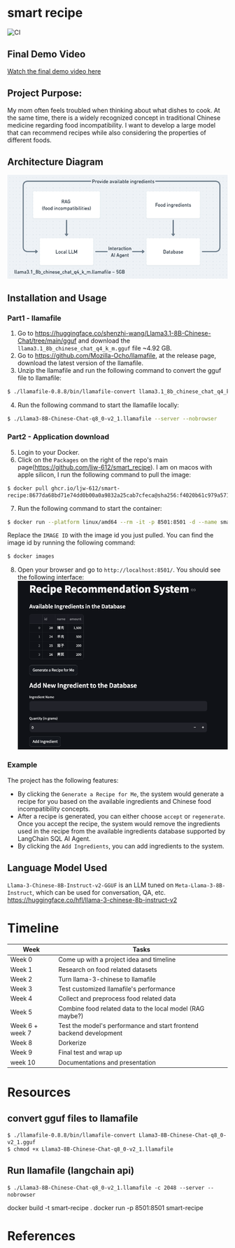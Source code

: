 # smart recipe
![CI](https://github.com/ljw-612/smart_recipe/actions/workflows/main.yml/badge.svg)

## Final Demo Video
[Watch the final demo video here]()

## Project Purpose:
My mom often feels troubled when thinking about what dishes to cook. At the same time, there is a widely recognized concept in traditional Chinese medicine regarding food incompatibility. I want to develop a large model that can recommend recipes while also considering the properties of different foods.

## Architecture Diagram

![Architecture Diagram](images/architecture.png)

## Installation and Usage
### Part1 - llamafile
1. Go to https://huggingface.co/shenzhi-wang/Llama3.1-8B-Chinese-Chat/tree/main/gguf and download the `llama3.1_8b_chinese_chat_q4_k_m.gguf` file ~4.92 GB.
2. Go to https://github.com/Mozilla-Ocho/llamafile, at the release page, download the latest version of the llamafile.
3. Unzip the llamafile and run the following command to convert the gguf file to llamafile:
```bash
$ ./llamafile-0.8.8/bin/llamafile-convert llama3.1_8b_chinese_chat_q4_k_m.gguf
```
4. Run the following command to start the llamafile locally:
```bash
$ ./Llama3-8B-Chinese-Chat-q8_0-v2_1.llamafile --server --nobrowser
```
### Part2 - Application download
5. Login to your Docker.
6. Click on the `Packages` on the right of the repo's main page(https://github.com/ljw-612/smart_recipe).
I am on macos with apple silicon, I run the following command to pull the image:
```
$ docker pull ghcr.io/ljw-612/smart-recipe:8677da68bd71e74dd0b00a0a9832a25cab7cfeca@sha256:f4020b61c979a5712694457c1917e52970c2177da9d5d6be143f4d91100a46de
```
7. Run the following command to start the container:
```bash
$ docker run --platform linux/amd64 --rm -it -p 8501:8501 -d --name smart-recipe IMAGE ID
```
Replace the `IMAGE ID` with the image id you just pulled. You can find the image id by running the following command:
```bash
$ docker images
```
8. Open your browser and go to `http://localhost:8501/`. You should see the following interface:
![UI](images/UI.png)


### Example

The project has the following features:
- By clicking the `Generate a Recipe for Me`, the system would generate a recipe for you based on the available ingredients and Chinese food incompatibility concepts.
- After a recipe is generated, you can either choose `accept` or `regenerate`. Once you accept the recipe, the system would remove the ingredients used in the recipe from the available ingredients database supported by LangChain SQL AI Agent.
- By clicking the `Add Ingredients`, you can add ingredients to the system.





## Language Model Used
`Llama-3-Chinese-8B-Instruct-v2-GGUF` is an LLM tuned on `Meta-Llama-3-8B-Instruct`, which can be used for conversation, QA, etc.
https://huggingface.co/hfl/llama-3-chinese-8b-instruct-v2

# Timeline

| Week                | Tasks             |
|---------------------|--------------------|
| Week 0 | Come up with a project idea and timeline |
| Week 1 | Research on food related datasets |
| Week 2 | Turn llama-3-chinese to llamafile |
| Week 3 | Test customized llamafile's performance |
| Week 4 | Collect and preprocess food related data |
| Week 5 | Combine food related data to the local model (RAG maybe?)|
| Week 6 + week 7 | Test the model's performance and start frontend backend development |
| Week 8 | Dorkerize |
| Week 9 | Final test and wrap up |
| week 10 | Documentations and presentation |

# Resources
## convert gguf files to llamafile
```
$ ./llamafile-0.8.8/bin/llamafile-convert Llama3-8B-Chinese-Chat-q8_0-v2_1.gguf
$ chmod +x Llama3-8B-Chinese-Chat-q8_0-v2_1.llamafile
```
## Run llamafile (langchain api)
```
$ ./Llama3-8B-Chinese-Chat-q8_0-v2_1.llamafile -c 2048 --server --nobrowser
```

docker build -t smart-recipe .
docker run -p 8501:8501 smart-recipe  

# References
